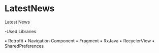 # LatestNews

Latest News


-Used Libraries

• Retrofit
• Navigation Component
• Fragment
• RxJava
• RecyclerView
• SharedPreferences



